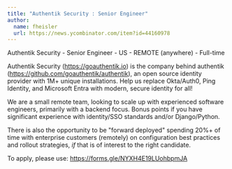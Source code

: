 ```yaml
---
title: "Authentik Security : Senior Engineer"
author:
  name: fheisler
  url: https://news.ycombinator.com/item?id=44160978
---
```


<JobNavigation />

Authentik Security - Senior Engineer - US - REMOTE (anywhere) - Full-time

Authentik Security (<a href="https:&#x2F;&#x2F;goauthentik.io" rel="nofollow">https:&#x2F;&#x2F;goauthentik.io</a>) is the company behind authentik (<a href="https:&#x2F;&#x2F;github.com&#x2F;goauthentik&#x2F;authentik">https:&#x2F;&#x2F;github.com&#x2F;goauthentik&#x2F;authentik</a>), an open source identity provider with 1M+ unique installations. Help us replace Okta&#x2F;Auth0, Ping Identity, and Microsoft Entra with modern, secure identity for all!

We are a small remote team, looking to scale up with experienced software engineers, primarily with a backend focus. Bonus points if you have significant experience with identity&#x2F;SSO standards and&#x2F;or Django&#x2F;Python.

There is also the opportunity to be &quot;forward deployed&quot; spending 20%+ of time with enterprise customers (remotely) on configuration best practices and rollout strategies, _if_ that is of interest to the right candidate.

To apply, please use: <a href="https:&#x2F;&#x2F;forms.gle&#x2F;NYXH4E19LUohbpmJA" rel="nofollow">https:&#x2F;&#x2F;forms.gle&#x2F;NYXH4E19LUohbpmJA</a>
<JobApplication />
